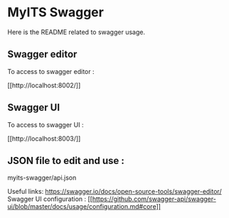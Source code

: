 # MyITS Swagger

Here is the README related to swagger usage.

## Swagger editor

To access to swagger editor :

[[http://localhost:8002/]]

## Swagger UI

To access to swagger UI :

[[http://localhost:8003/]]

## JSON file to edit and use :

myits-swagger/api.json


Useful links:
https://swagger.io/docs/open-source-tools/swagger-editor/
Swagger UI configuration : [[https://github.com/swagger-api/swagger-ui/blob/master/docs/usage/configuration.md#core]]

